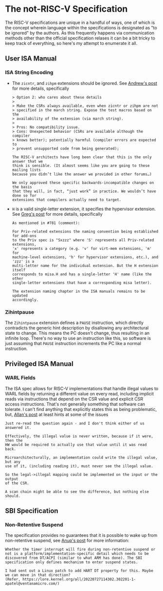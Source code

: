 # The not-RISC-V Specification

The RISC-V specifications are unique in a handful of ways, one of which is the
concept wherein language within the specifications is designated as "to be
ignored" by the authors.  As this frequently happens via communication methods
other than the official specification relases it can be a bit tricky to keep
track of everything, so here's my attempt to enumerate it all.

## User ISA Manual

### ISA String Encoding

* The `zicntr`, and `zihpm` extensions should be ignored.  See
  [Andrew's post](https://groups.google.com/a/groups.riscv.org/g/sw-dev/c/QKjQhChrq9Q/m/7gqdkctgAgAJ)
  for more details, specifically
  ````
  > Option 2: who cares about these details
  >
  > Make the CSRs always available, even when zicntr or zihpm are not
  > specified in the march string. Expose the test macros based on the
  > availability of the extension (via march string).
  >
  > Pros: No compatibility issue.
  > Cons: Unexpected behavior (CSRs are available although the compiler
  > knows better); potentially harmful (compiler errors are expected to
  > prevent unsupported code from being generated);

  The RISC-V architects have long been clear that this is the only answer that we
  think is sensible. (It almost seems like you are going to these mailing lists
  because you didn’t like the answer we provided in other forums…)

  We only approved these specific backwards-incompatible changes on the basis
  that they will, in fact, “just work” in practice. We wouldn’t have done so for
  extensions that compilers actually need to target.
  ````
* `H` is a valid single-letter extension, it specifies the hypervisor
  extension.  See [Greg's post](https://github.com/riscv/riscv-isa-manual/issues/781#issuecomment-1103284237)
  for more details, specifically
  ````
  As mentioned in #781 (comment):

  For Priv-related extensions the naming convention being established for add-ons
  to the Priv spec is "Sxzzz" where 'S' represents all Priv-related extensions,
  'x' represents a category (e.g. 'v' for virt-mem extensions, 'm' for
  machine-level extensions, 'h' for hypervisor extensions, etc.), and 'zzz' is a
  multi-letter name for the individual extension. But the H extension itself
  corresponds to misa.H and has a single-letter 'H' name (like the other
  single-letter extensions that have a corresponding misa letter).

  The extension naming chapter in the ISA manuals remains to be updated
  accordingly.
  ````

### Zihintpause

The `Zihintpause` extension defines a `PAUSE` instruction, which directly
contradicts the generic hint description by disallowing any architectural state
to change.  This means the PC doesn't change, thus resulting in an infinite
loop.  There's no way to use an instruction like this, so software is just
assuming that `PAUSE` instruction increments the PC like a normal instruction.

## Privileged ISA Manual

### WARL Fields

The ISA spec allows for RISC-V implementations that handle illegal values to
WARL fields by returning a different value on every read, including implicit
reads via instructions that depend on the CSR value and explicit CSR access
instructions.  That's not generally something that software can tolerate.
I can't find anything that explicitly states this as being problematic, but, [Allan's
post](https://groups.google.com/a/groups.riscv.org/g/isa-dev/c/vhNMytS1tMk/m/8PRcnyvlBwAJ)
at least hints at some of the issues

````
Just re-read the question again - and I don't think either of us answered it.

Effectively, the illegal value is never written, because if it were, then the
HW would be required to actually use that value until it was read back.

Microarchitecturally, an implementation could write the illegal value, but any
use of it, (including reading it), must never see the illegal value.

So the legal->illegal mapping could be implemented on the input or the output
of the CSR.

A scan chain might be able to see the difference, but nothing else should.
````

## SBI Specification

### Non-Retentive Suspend

The specification provides no guarantees that it is possible to wake up from
non-retentive suspend, see [Anup's
post](https://github.com/riscv-non-isa/riscv-sbi-doc/issues/98) for more
information:
````
Whether the timer interrupt will fire during non-retentive suspend or not is a platform/implementation-specific detail which needs to be discovered from DT/ACPI (similar to what ARM has done). The SBI specification only defines mechanism to enter suspend states.

I had sent out a Linux patch to add HART DT property for this. Maybe we can move in that direction?
(Refer, https://lore.kernel.org/all/20220727114302.302201-1-apatel@ventanamicro.com/)
````
